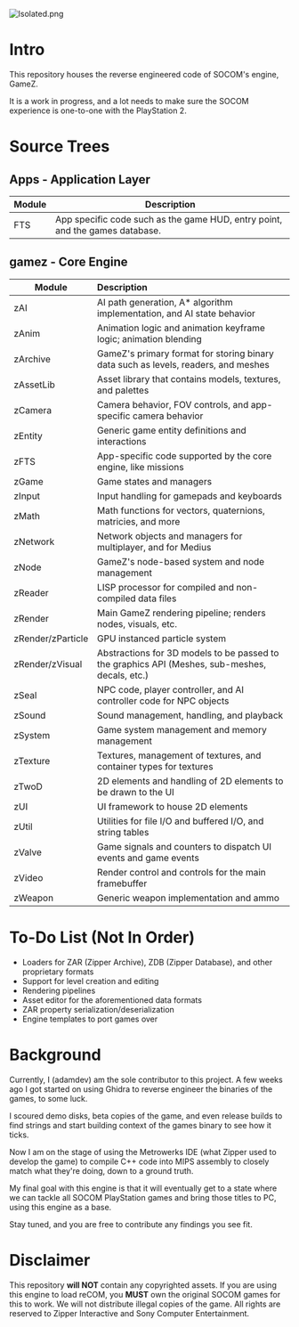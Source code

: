 ![Isolated.png](https://github.com/Not-Enough-Photons/reCOM/blob/main/img/recom-logo.png?raw=true)

# Intro
This repository houses the reverse engineered code of SOCOM's engine, GameZ.

It is a work in progress, and a lot needs to make sure the SOCOM experience is one-to-one with the PlayStation 2.

# Source Trees
## Apps - Application Layer
| Module | Description |
| ------ | ----------- |
| FTS | App specific code such as the game HUD, entry point, and the games database. |

## gamez - Core Engine
| Module | Description |
| ------ | :---------- |
| zAI | AI path generation, A* algorithm implementation, and AI state behavior |
| zAnim | Animation logic and animation keyframe logic; animation blending |
| zArchive | GameZ's primary format for storing binary data such as levels, readers, and meshes |
| zAssetLib | Asset library that contains models, textures, and palettes |
| zCamera | Camera behavior, FOV controls, and app-specific camera behavior |
| zEntity | Generic game entity definitions and interactions |
| zFTS | App-specific code supported by the core engine, like missions |
| zGame | Game states and managers |
| zInput | Input handling for gamepads and keyboards |
| zMath | Math functions for vectors, quaternions, matricies, and more |
| zNetwork | Network objects and managers for multiplayer, and for Medius |
| zNode | GameZ's node-based system and node management |
| zReader | LISP processor for compiled and non-compiled data files |
| zRender | Main GameZ rendering pipeline; renders nodes, visuals, etc. |
| zRender/zParticle | GPU instanced particle system |
| zRender/zVisual | Abstractions for 3D models to be passed to the graphics API (Meshes, sub-meshes, decals, etc.) |
| zSeal | NPC code, player controller, and AI controller code for NPC objects |
| zSound | Sound management, handling, and playback |
| zSystem | Game system management and memory management |
| zTexture | Textures, management of textures, and container types for textures |
| zTwoD | 2D elements and handling of 2D elements to be drawn to the UI |
| zUI | UI framework to house 2D elements |
| zUtil | Utilities for file I/O and buffered I/O, and string tables |
| zValve | Game signals and counters to dispatch UI events and game events |
| zVideo | Render control and controls for the main framebuffer |
| zWeapon | Generic weapon implementation and ammo |


# To-Do List (Not In Order)
- Loaders for ZAR (Zipper Archive), ZDB (Zipper Database), and other proprietary formats
- Support for level creation and editing
- Rendering pipelines
- Asset editor for the aforementioned data formats
- ZAR property serialization/deserialization
- Engine templates to port games over

# Background
Currently, I (adamdev) am the sole contributor to this project. A few weeks ago I got started on using Ghidra to reverse engineer the binaries of the games, to some luck.

I scoured demo disks, beta copies of the game, and even release builds to find strings and start building context of the games binary to see how it ticks.

Now I am on the stage of using the Metrowerks IDE (what Zipper used to develop the game) to compile C++ code into MIPS assembly to closely match what they're doing, down to a ground truth.

My final goal with this engine is that it will eventually get to a state where we can tackle all SOCOM PlayStation games and bring those titles to PC, using this engine as a base.

Stay tuned, and you are free to contribute any findings you see fit.

# Disclaimer
This repository **will NOT** contain any copyrighted assets. If you are using this engine to load reCOM, you **MUST** own the original SOCOM games for this to work.
We will not distribute illegal copies of the game.
All rights are reserved to Zipper Interactive and Sony Computer Entertainment.
